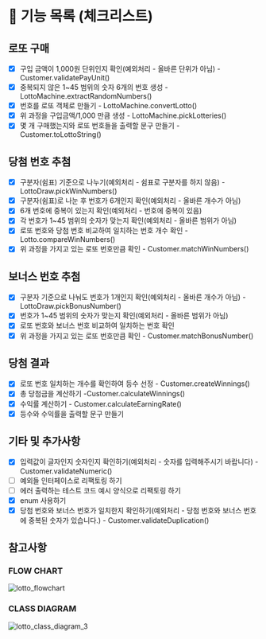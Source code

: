 # 🚀 기능 목록 (체크리스트)

## 로또 구매

- [X] 구입 금액이 1,000원 단위인지 확인(예외처리 - 올바른 단위가 아님) - Customer.validatePayUnit()
- [X] 중복되지 않은 1~45 범위의 숫자 6개의 번호 생성 - LottoMachine.extractRandomNumbers()
- [X] 번호를 로또 객체로 만들기 - LottoMachine.convertLotto()
- [X] 위 과정을 구입금액/1,000 만큼 생성 - LottoMachine.pickLotteries()
- [X] 몇 개 구매했는지와 로또 번호들을 출력할 문구 만들기 - Customer.toLottoString()

## 당첨 번호 추첨

- [X] 구분자(쉼표) 기준으로 나누기(예외처리 - 쉼표로 구분자를 하지 않음) - LottoDraw.pickWinNumbers()
- [X] 구분자(쉼표)로 나눈 후 번호가 6개인지 확인(예외처리 - 올바른 개수가 아님)
- [X] 6개 번호에 중복이 있는지 확인(예외처리 - 번호에 중복이 있음)
- [X] 각 번호가 1~45 범위의 숫자가 맞는지 확인(예외처리 - 올바른 범위가 아님)
- [X] 로또 번호와 당첨 번호 비교하여 일치하는 번호 개수 확인 - Lotto.compareWinNumbers()
- [x] 위 과정을 가지고 있는 로또 번호만큼 확인 - Customer.matchWinNumbers()

## 보너스 번호 추첨

- [X] 구분자 기준으로 나눠도 번호가 1개인지 확인(예외처리 - 올바른 개수가 아님) - LottoDraw.pickBonusNumber()
- [X] 번호가 1~45 범위의 숫자가 맞는지 확인(예외처리 - 올바른 범위가 아님)
- [X] 로또 번호와 보너스 번호 비교하여 일치하는 번호 확인
- [X] 위 과정을 가지고 있는 로또 번호만큼 확인 - Customer.matchBonusNumber()

## 당첨 결과

- [X] 로또 번호 일치하는 개수를 확인하여 등수 선정 - Customer.createWinnings()
- [X] 총 당첨금을 계산하기 -Customer.calculateWinnings()
- [X] 수익률 계산하기 - Customer.calculateEarningRate()
- [X] 등수와 수익률을 출력할 문구 만들기

## 기타 및 추가사항

- [X] 입력값이 글자인지 숫자인지 확인하기(예외처리 - 숫자를 입력해주시기 바랍니다) - Customer.validateNumeric()
- [ ] 예외들 인터페이스로 리팩토링 하기
- [ ] 에러 출력하는 테스트 코드 예시 양식으로 리팩토링 하기
- [X] enum 사용하기
- [X] 당첨 번호와 보너스 번호가 일치한지 확인하기(예외처리 - 당첨 번호와 보너스 번호에 중복된 숫자가 있습니다.) - Customer.validateDuplication()

## 참고사항

### FLOW CHART

![lotto_flowchart](https://user-images.githubusercontent.com/92911823/200890179-f1eb78eb-3577-49cb-ad04-0fd688ae037c.jpg)

### CLASS DIAGRAM

![lotto_class_diagram_3](https://user-images.githubusercontent.com/92911823/201154082-69b73c38-522c-4377-a4fa-7ffd043a0f8f.jpg)

